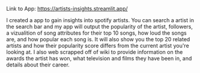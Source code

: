 Link to App: https://artists-insights.streamlit.app/

I created a app to gain insights into spotify artists. You can search a artist in the search bar and my app will output the popularity of the artist, followers, a vizualition of song attributes 
for their top 10 songs, how loud the songs are, and how popular each song is. It will also 
show you the top 20 related artists and how their popularity score differs from the current
artist you're looking at. I also web scrapped off of wiki to provide information on the awards
the artist has won, what television and films they have been in, and details about their career.

